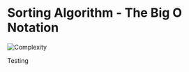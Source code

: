 # Sorting Algorithm - The Big O Notation

![Complexity](https://www.thetechedvocate.org/wp-content/uploads/2023/10/1_q2VFIS_3aSZ2SnaTemmtuw-660x400@2x.jpg#xxxxxxxxxxxx)

Testing
